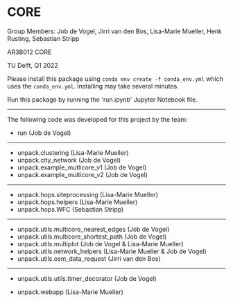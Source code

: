 # CORE

Group Members: Job de Vogel, Jirri van den Bos, Lisa-Marie Mueller, Henk Rusting, Sebastian Stripp

AR3B012 CORE

TU Delft, Q1 2022

Please install this package using `conda env create -f conda_env.yml` which uses the `conda_env.yml`.
Installing may take several minutes.

Run this package by running the 'run.ipynb' Jupyter Notebook file. 

---
The following code was developed for this project by the team:
    
- run (Job de Vogel)
---
- unpack.clustering (Lisa-Marie Mueller)
- unpack.city_network (Job de Vogel)
- unpack.example_mutlicore_v1 (Job de Vogel)
- unpack.example_multicore_v2 (Job de Vogel)
---
- unpack.hops.siteprocessing (Lisa-Marie Mueller)
- unpack.hops.helpers (Lisa-Marie Mueller)
- unpack.hops.WFC (Sebastian Stripp)
---
- unpack.utils.multicore_nearest_edges (Job de Vogel)
- unpack.utils.multicore_shortest_path (Job de Vogel)
- unpack.utils.multiplot (Job de Vogel & Lisa-Marie Mueller)
- unpack.utils.network_helpers (Lisa-Marie Mueller & Job de Vogel)
- unpack.utils.osm_data_request (Jirri van den Bos)
---
- unpack.utils.utils.timer_decorator (Job de Vogel)

- unpack.webapp (Lisa-Marie Mueller)
